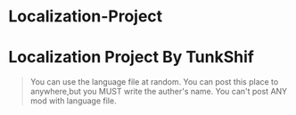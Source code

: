 # Localization-Project
Localization Project By TunkShif
================================
>You can use the language file at random.
>You can post this place to anywhere,but you MUST write the auther's name.
>You can't post ANY mod with language file.
